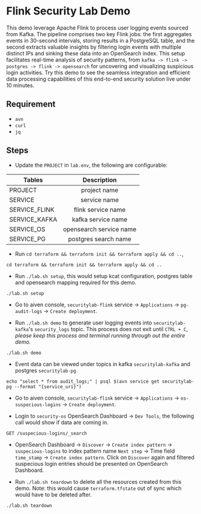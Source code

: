 # Flink Security Lab Demo

This demo leverage Apache Flink to process user logging events sourced from Kafka. The pipeline comprises two key Flink jobs: the first aggregates events in 30-second intervals, storing results in a PostgreSQL table, and the second extracts valuable insights by filtering login events with multiple distinct IPs and sinking these  data into an OpenSearch index. This setup facilitates real-time analysis of security patterns, from `kafka -> flink -> postgres -> flink -> opensearch` for uncovering and visualizing suspicious login activities. Try this demo to see the seamless integration and efficient data processing capabilities of this end-to-end security solution live under 10 minutes.


## Requirement

- `avn` 
- `curl`
- `jq`

## Steps

- Update the `PROJECT` in `lab.env`, the following are configurable:

| Tables                 | Description                 |
| ---------------------- |:---------------------------:|
| PROJECT                | project name                |
| SERVICE                | service name                |
| SERVICE_FLINK          | flink service name          |  
| SERVICE_KAFKA          | kafka service name          |
| SERVICE_OS             | opensearch service name     |
| SERVICE_PG             | postgres search name        |


- Run `cd terraform && terraform init && terraform apply && cd ..`, 
```
cd terraform && terraform init && terraform apply && cd ..
```

- Run `./lab.sh setup`, this would setup kcat configuration, postgres table and opensearch mapping required for this demo. 
```
./lab.sh setup
```

- Go to aiven console, `securitylab-flink` service -> `Applications` -> `pg-audit-logs` -> `Create deployment`.

- Run `./lab.sh demo` to generate user logging events into `securitylab-kafka`'s `security_logs` topic.  This process does not exit until `CTRL + C`, *please keep this process and terminal running through out the entire demo.*
```
./lab.sh demo
```

- Event data can be viewed under topics in kafka `securitylab-kafka` and postgres `securitylab-pg`
```
echo "select * from audit_logs;" | psql $(avn service get securitylab-pg --format "{service_uri}")
```


- Go to aiven console, `securitylab-flink` service -> `Applications` -> `os-suspecious-logins` -> `Create deployment`.


- Login to `security-os` OpenSearch Dashboard -> `Dev Tools`, the following call would show if data are coming in.
```
GET /suspecious-logins/_search
```


- OpenSearch Dashboard -> `Discover` -> `Create index pattern` -> `suspecious-logins` to index pattern name `Next step` -> Time field `time_stamp` -> `Create index pattern`.  Click on `Discover` again and filtered suspecious login entries should be presented on OpenSearch Dashboard.


- Run `./lab.sh teardown` to delete all the resources created from this demo.  Note: this would cause `terraform.tfstate` out of sync which would have to be deleted after.
```
./lab.sh teardown
```
